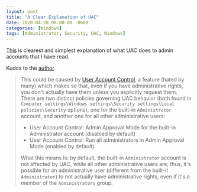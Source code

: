 ```yaml
---
layout: post
title: "A Clear Explanation of UAC"
date: 2020-04-28 08:00:00 -0600
categories: [Windows]
tags: [Administrator, Security, UAC, Windows]
---
```


[This](https://serverfault.com/a/749271) is clearest and simplest explanation of what UAC does to admin accounts that I have read.

Kudos to the [author](https://serverfault.com/users/6352/massimo).

> This could be caused by [User Account Control](https://en.wikipedia.org/wiki/User_Account_Control), a feature (hated by many) which makes so that, even if you have administrative rights, you don't actually have them unless you explicitly request them. There are two distinct policies governing UAC behavior (both found in `Computer settings\Windows settings\Security settings\Local policies\Security` options), one for the built-in `Administrator` account, and another one for all other administrative users:
>
> * User Account Control: Admin Approval Mode for the built-in Administrator account (disabled by default)
> * User Account Control: Run all administrators in Admin Approval Mode (enabled by default)
>
> What this means is: by default, the built-in `Administrator` account is not affected by UAC, while all other administrative users are; thus, it's possible for an administrative user (different from the built-it `Administrator`) to not actually have administrative rights, even if it's a member of the `Administrators` group.
